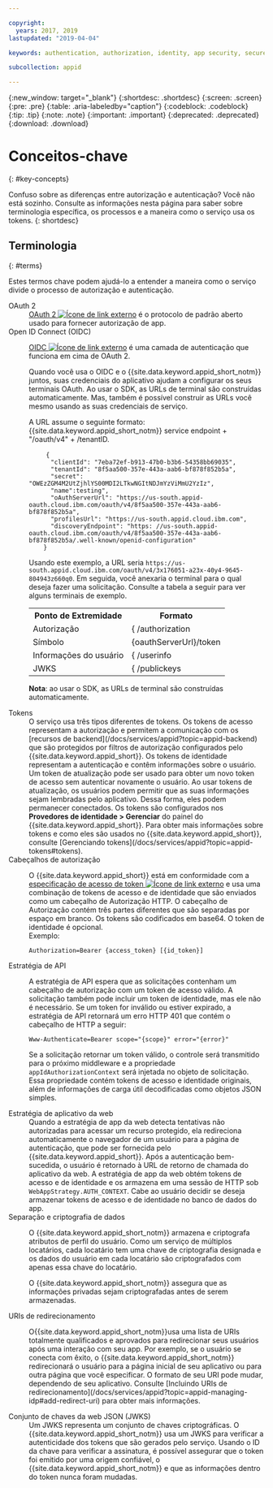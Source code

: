```yaml
---

copyright:
  years: 2017, 2019
lastupdated: "2019-04-04"

keywords: authentication, authorization, identity, app security, secure, access, tokens

subcollection: appid

---
```


{:new_window: target="_blank"}
{:shortdesc: .shortdesc}
{:screen: .screen}
{:pre: .pre}
{:table: .aria-labeledby="caption"}
{:codeblock: .codeblock}
{:tip: .tip}
{:note: .note}
{:important: .important}
{:deprecated: .deprecated}
{:download: .download}

# Conceitos-chave
{: #key-concepts}

Confuso sobre as diferenças entre autorização e autenticação? Você não está sozinho. Consulte as informações nesta
página para saber sobre terminologia específica, os processos e a maneira como o serviço usa os tokens.
{: shortdesc}


## Terminologia
{: #terms}

Estes termos chave podem ajudá-lo a entender a maneira como o serviço divide o processo de autorização e autenticação.

<dl>
  <dt>OAuth 2</dt>
    <dd><a href="https://tools.ietf.org/html/rfc6749" target="_blank">OAuth 2 <img src="../../icons/launch-glyph.svg" alt="Ícone de link externo"></a> é o protocolo de padrão aberto usado para fornecer autorização de app.</dd>
  <dt>Open ID Connect (OIDC)</dt>
    <dd><p><a href="http://openid.net/developers/specs/" target="_blank">OIDC <img src="../../icons/launch-glyph.svg" alt="Ícone de link externo"></a> é uma camada de autenticação que funciona em cima de OAuth 2.</p>
    <p>Quando você usa o OIDC e o {{site.data.keyword.appid_short_notm}} juntos, suas credenciais do aplicativo ajudam a configurar os seus terminais OAuth. Ao usar o SDK, as URLs de terminal são construídas automaticamente. Mas, também é possível construir
as URLs você mesmo usando as suas credenciais de serviço.</p> <p>A URL assume o seguinte formato: {{site.data.keyword.appid_short_notm}} service endpoint + "/oauth/v4" + /tenantID.</p>
    <p><pre class="codeblock">
    <code>{
      "clientId": "7eba72ef-b913-47b0-b3b6-54358bb69035",
      "tenantId": "8f5aa500-357e-443a-aab6-bf878f852b5a",
      "secret": "OWEzZGM4M2UtZjhlYS00MDI2LTkwNGItNDJmYzViMmU2YzIz",
      "name":testing",
      "oAuthServerUrl": "https://us-south.appid-oauth.cloud.ibm.com/oauth/v4/8f5aa500-357e-443a-aab6-bf878f852b5a",
      "profilesUrl": "https://us-south.appid.cloud.ibm.com",
      "discoveryEndpoint": "https: //us-south.appid-oauth.cloud.ibm.com/oauth/v4/8f5aa500-357e-443a-aab6-bf878f852b5a/.well-known/openid-configuration"
    }</code></pre></p>
    <p>Usando este exemplo, a URL seria <code>https://us-south.appid.cloud.ibm.com/oauth/v4/3x176051-a23x-40y4-9645-804943z660q0</code>. Em seguida, você anexaria o terminal para o qual deseja fazer uma solicitação. Consulte a tabela a seguir para ver alguns terminais de exemplo.</p>
    <table>
      <tr>
        <th>Ponto de Extremidade</th>
        <th>Formato</th>
      </tr>
      <tr>
        <td>Autorização</td>
        <td>{ /authorization</td>
      </tr>
      <tr>
        <td>Símbolo</td>
        <td>{oauthServerUrl}/token</td>
      </tr>
      <tr>
        <td>Informações do usuário</td>
        <td>{ /userinfo</td>
      </tr>
      <tr>
        <td>JWKS</td>
        <td>{ /publickeys</td>
      </tr>
    </table>
    <p><strong>Nota</strong>: ao usar o SDK, as URLs de terminal são construídas automaticamente.</p></dd>
  <dt>Tokens</dt>
    <dd>O serviço usa três tipos diferentes de tokens. Os tokens de acesso representam a autorização e permitem a comunicação com os [recursos de backend](/docs/services/appid?topic=appid-backend) que são protegidos por filtros de autorização configurados pelo {{site.data.keyword.appid_short}}. Os tokens de identidade representam a autenticação e contêm informações sobre o usuário. Um
token de atualização pode ser usado para obter um novo token de acesso sem autenticar novamente o usuário. Ao usar tokens de atualização, os usuários podem
permitir que as suas informações sejam lembradas pelo aplicativo. Dessa forma, eles podem permanecer conectados. Os tokens são configurados nos <b>Provedores de identidade > Gerenciar</b> do painel do {{site.data.keyword.appid_short}}. Para obter mais informações sobre tokens e como eles são usados no {{site.data.keyword.appid_short}}, consulte [Gerenciando tokens](/docs/services/appid?topic=appid-tokens#tokens).
  </dd>
  <dt>Cabeçalhos de autorização</dt>
    <dd><p>O {{site.data.keyword.appid_short}} está em conformidade com a <a href="https://tools.ietf.org/html/rfc6750" target="blank">especificação de acesso de token <img src="../../icons/launch-glyph.svg" alt="Ícone de link externo"></a> e usa uma combinação de tokens de acesso e de identidade que são enviados como um cabeçalho de Autorização HTTP. O cabeçalho de Autorização contém três partes diferentes que são separadas por espaço em branco. Os tokens são codificados em base64. O token de identidade é opcional.</br>
    Exemplo:</p>
    <pre><code>Authorization=Bearer {access_token} [{id_token}]
</code></pre></dd>
  <dt>Estratégia de API</dt>
    <dd><p>A estratégia de API espera que as solicitações contenham um cabeçalho de autorização com um token de acesso válido. A solicitação também pode incluir um token de identidade, mas ele não é necessário. Se um token for inválido ou estiver expirado, a estratégia de API retornará um erro HTTP 401 que contém o cabeçalho de HTTP a seguir:</p> <pre><code>Www-Authenticate=Bearer scope="{scope}" error="{error}"</code></pre>
    <p>Se a solicitação retornar um token válido, o controle será transmitido para o próximo middleware e a propriedade <code>appIdAuthorizationContext</code>
será injetada no objeto de solicitação. Essa propriedade contém tokens de acesso e identidade originais, além de informações de carga útil decodificadas como objetos JSON simples.</dd>
  <dt>Estratégia de aplicativo da web</dt>
    <dd>Quando a estratégia de app da web detecta tentativas não autorizadas para acessar um recurso protegido, ela redireciona automaticamente o navegador de um usuário para a página de autenticação, que pode ser fornecida pelo {{site.data.keyword.appid_short}}. Após a autenticação bem-sucedida, o usuário é retornado à URL de retorno de chamada do aplicativo da web. A estratégia de app da web obtém tokens de acesso e de identidade e os armazena em uma sessão de HTTP sob <code>WebAppStrategy.AUTH_CONTEXT</code>. Cabe ao usuário decidir se deseja armazenar tokens de acesso e de identidade no banco de dados do app.</dd>
  <dt>Separação e criptografia de dados</dt>
    <dd><p>O {{site.data.keyword.appid_short_notm}} armazena e criptografa atributos de perfil do usuário. Como um serviço de múltiplos locatários, cada locatário
tem uma chave de criptografia designada e os dados do usuário em cada locatário são criptografados com apenas essa chave do locatário.</p>
    <p>O {{site.data.keyword.appid_short_notm}} assegura que as informações privadas sejam criptografadas antes de serem armazenadas.</p></dd>
  <dt>URIs de redirecionamento</dt>
    <dd><p>O{{site.data.keyword.appid_short_notm}}usa uma lista de URIs totalmente qualificados e aprovados para redirecionar seus usuários após uma interação com seu app. Por exemplo, se o usuário se conecta com êxito, o {{site.data.keyword.appid_short_notm}} redirecionará o usuário para a página inicial de seu aplicativo ou para outra página que você especificar. O formato de seu URI pode mudar, dependendo de seu aplicativo. Consulte [Incluindo URIs de redirecionamento](/docs/services/appid?topic=appid-managing-idp#add-redirect-uri) para obter mais informações.</p></dd>
  <dt>Conjunto de chaves da web JSON (JWKS)</dt>
    <dd>Um JWKS representa um conjunto de chaves criptográficas. O {{site.data.keyword.appid_short_notm}} usa um JWKS para verificar a autenticidade dos tokens que são gerados pelo serviço. Usando o ID da chave para verificar a assinatura, é possível assegurar que o token foi emitido por uma origem confiável, o {{site.data.keyword.appid_short_notm}} e que as informações dentro do token nunca foram mudadas.</dd>
</dl>

